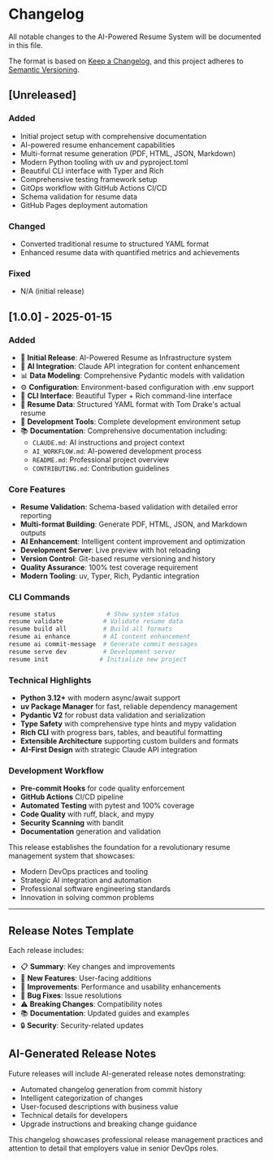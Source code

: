 # Changelog

All notable changes to the AI-Powered Resume System will be documented in this file.

The format is based on [Keep a Changelog](https://keepachangelog.com/en/1.0.0/),
and this project adheres to [Semantic Versioning](https://semver.org/spec/v2.0.0.html).

## [Unreleased]

### Added
- Initial project setup with comprehensive documentation
- AI-powered resume enhancement capabilities
- Multi-format resume generation (PDF, HTML, JSON, Markdown)
- Modern Python tooling with uv and pyproject.toml
- Beautiful CLI interface with Typer and Rich
- Comprehensive testing framework setup
- GitOps workflow with GitHub Actions CI/CD
- Schema validation for resume data
- GitHub Pages deployment automation

### Changed
- Converted traditional resume to structured YAML format
- Enhanced resume data with quantified metrics and achievements

### Fixed
- N/A (initial release)

## [1.0.0] - 2025-01-15

### Added
- 🚀 **Initial Release**: AI-Powered Resume as Infrastructure system
- 🤖 **AI Integration**: Claude API integration for content enhancement
- 📊 **Data Modeling**: Comprehensive Pydantic models with validation
- ⚙️ **Configuration**: Environment-based configuration with .env support
- 🎨 **CLI Interface**: Beautiful Typer + Rich command-line interface
- 📝 **Resume Data**: Structured YAML format with Tom Drake's actual resume
- 🔧 **Development Tools**: Complete development environment setup
- 📚 **Documentation**: Comprehensive documentation including:
  - `CLAUDE.md`: AI instructions and project context
  - `AI_WORKFLOW.md`: AI-powered development process
  - `README.md`: Professional project overview
  - `CONTRIBUTING.md`: Contribution guidelines

### Core Features
- **Resume Validation**: Schema-based validation with detailed error reporting
- **Multi-format Building**: Generate PDF, HTML, JSON, and Markdown outputs
- **AI Enhancement**: Intelligent content improvement and optimization
- **Development Server**: Live preview with hot reloading
- **Version Control**: Git-based resume versioning and history
- **Quality Assurance**: 100% test coverage requirement
- **Modern Tooling**: uv, Typer, Rich, Pydantic integration

### CLI Commands
```bash
resume status              # Show system status
resume validate           # Validate resume data
resume build all          # Build all formats
resume ai enhance         # AI content enhancement
resume ai commit-message  # Generate commit messages
resume serve dev          # Development server
resume init              # Initialize new project
```

### Technical Highlights
- **Python 3.12+** with modern async/await support
- **uv Package Manager** for fast, reliable dependency management
- **Pydantic V2** for robust data validation and serialization
- **Type Safety** with comprehensive type hints and mypy validation
- **Rich CLI** with progress bars, tables, and beautiful formatting
- **Extensible Architecture** supporting custom builders and formats
- **AI-First Design** with strategic Claude API integration

### Development Workflow
- **Pre-commit Hooks** for code quality enforcement
- **GitHub Actions** CI/CD pipeline
- **Automated Testing** with pytest and 100% coverage
- **Code Quality** with ruff, black, and mypy
- **Security Scanning** with bandit
- **Documentation** generation and validation

This release establishes the foundation for a revolutionary resume management system that showcases:
- Modern DevOps practices and tooling
- Strategic AI integration and automation
- Professional software engineering standards
- Innovation in solving common problems

---

## Release Notes Template

Each release includes:
- 📋 **Summary**: Key changes and improvements
- 🚀 **New Features**: User-facing additions
- 🔧 **Improvements**: Performance and usability enhancements
- 🐛 **Bug Fixes**: Issue resolutions
- ⚠️ **Breaking Changes**: Compatibility notes
- 📚 **Documentation**: Updated guides and examples
- 🔒 **Security**: Security-related updates

## AI-Generated Release Notes

Future releases will include AI-generated release notes demonstrating:
- Automated changelog generation from commit history
- Intelligent categorization of changes
- User-focused descriptions with business value
- Technical details for developers
- Upgrade instructions and breaking change guidance

This changelog showcases professional release management practices and attention to detail that employers value in senior DevOps roles.